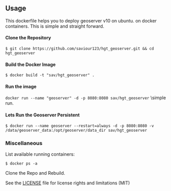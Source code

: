 ## Usage

This dockerfile helps you to deploy geoserver v10 on ubuntu. on docker containers. This is simple and straight 
forward.

#### Clone the Repository
`$ git clone https://github.com/saviour123/hgt_geoserver.git && cd hgt_geoserver`

#### Build the Docker Image
`$ docker build -t "sav/hgt_geoserver" .`

#### Run the image
`docker run --name "geoserver" -d -p 8080:8080 sav/hgt_geoserver` \\simple run.

#### Lets Run the Geoserver Persistent
`$ docker run --name geoserver --restart=always -d -p 8080:8080 -v /data/geoserver_data:/opt/geoserver/data_dir sav/hgt_geoserver`

### Miscellaneous
List available running containers:

`$ docker ps -a`


Clone the Repo and Rebuild. 

See the [LICENSE](LICENSE.md) file for license rights and limitations (MIT)



